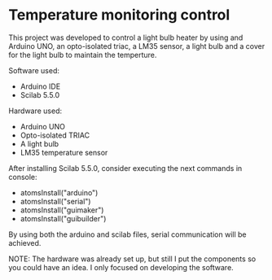 # Temperature monitoring control
 
This project was developed to control a light bulb heater by using and Arduino UNO, an opto-isolated triac, a LM35 sensor, a light bulb and a cover for the light bulb to maintain the temperture.
 
Software used:
- Arduino IDE
- Scilab 5.5.0

Hardware used:
- Arduino UNO
- Opto-isolated TRIAC
- A light bulb
- LM35 temperature sensor

After installing Scilab 5.5.0, consider executing the next commands in console:
- atomsInstall("arduino")
- atomsInstall("serial")
- atomsInstall("guimaker")
- atomsInstall("guibuilder")

By using both the arduino and scilab files, serial communication will be achieved.

NOTE: The hardware was already set up, but still I put the components so you could have an idea. I only focused on developing the software.
